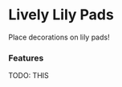 # Lively Lily Pads<!--$headerTitle--><!--$pmc:delete-->

Place decorations on lily pads! <!--$pmc:headerSize-->

### Features
TODO: THIS
